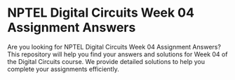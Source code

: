 # NPTEL Digital Circuits Week 04 Assignment Answers

Are you looking for NPTEL Digital Circuits Week 04 Assignment Answers? This repository will help you find your answers and solutions for Week 04 of the Digital Circuits course. We provide detailed solutions to help you complete your assignments efficiently.